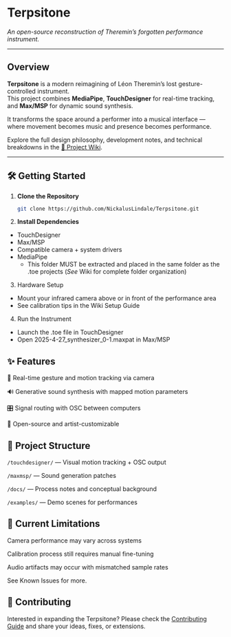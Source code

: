 # Terpsitone  
*An open-source reconstruction of Theremin’s forgotten performance instrument.*

---

## Overview  

**Terpsitone** is a modern reimagining of Léon Theremin’s lost gesture-controlled instrument.  
This project combines **MediaPipe**, **TouchDesigner** for real-time tracking, and **Max/MSP** for dynamic sound synthesis.  

It transforms the space around a performer into a musical interface — where movement becomes music and presence becomes performance.  

Explore the full design philosophy, development notes, and technical breakdowns in the [📘 Project Wiki](https://github.com/NickalusLindale/Terpsitone/wiki).  

---

## 🛠️ Getting Started  

1. **Clone the Repository**  
   ```bash
   git clone https://github.com/NickalusLindale/Terpsitone.git

2. **Install Dependencies**
* TouchDesigner
* Max/MSP
* Compatible camera + system drivers
* MediaPipe
   * This folder MUST be extracted and placed in the same folder as the .toe projects (_See_ Wiki for complete folder organization)

3. Hardware Setup
  * Mount your infrared camera above or in front of the performance area
  * See calibration tips in the Wiki Setup Guide

4. Run the Instrument

* Launch the .toe file in TouchDesigner
* Open 2025-4-27_synthesizer_0-1.maxpat in Max/MSP

## ✨ Features

🎥 Real-time gesture and motion tracking via camera  

🔊 Generative sound synthesis with mapped motion parameters  

🎛 Signal routing with OSC between computers  

🎨 Open-source and artist-customizable

## 📁 Project Structure
```/touchdesigner/``` — Visual motion tracking + OSC output

```/maxmsp/``` — Sound generation patches

```/docs/``` — Process notes and conceptual background

```/examples/``` — Demo scenes for performances

## 🧪 Current Limitations

Camera performance may vary across systems  

Calibration process still requires manual fine-tuning  

Audio artifacts may occur with mismatched sample rates  

See Known Issues for more.  

## 🤝 Contributing

Interested in expanding the Terpsitone? Please check the [Contributing Guide](https://github.com/NickalusLindale/Visual-Theremin/wiki/Contributing) and share your ideas, fixes, or extensions.  



